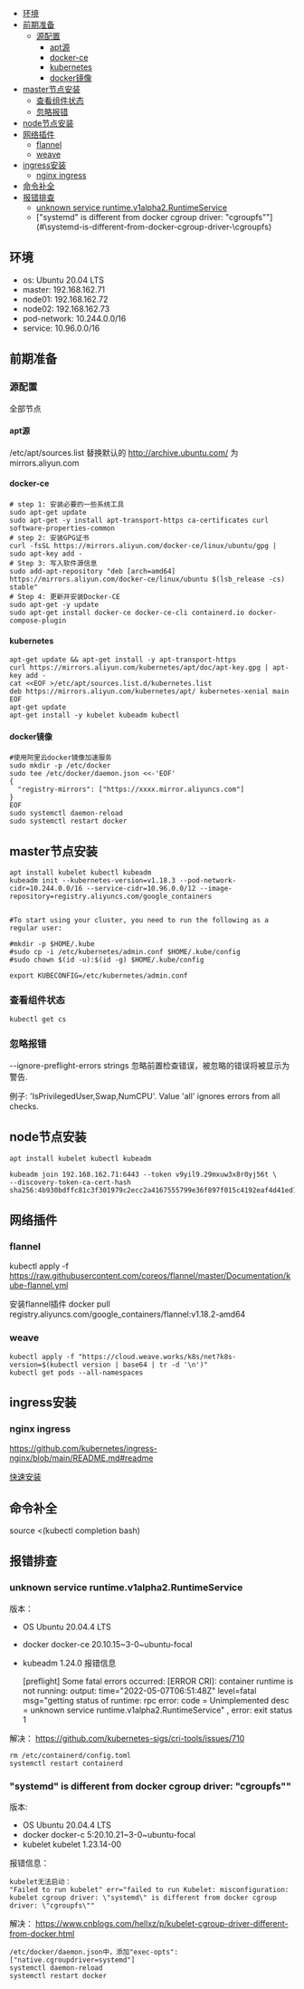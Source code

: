 <!-- TOC -->

- [环境](#环境)
- [前期准备](#前期准备)
    - [源配置](#源配置)
        - [apt源](#apt源)
        - [docker-ce](#docker-ce)
        - [kubernetes](#kubernetes)
        - [docker镜像](#docker镜像)
- [master节点安装](#master节点安装)
    - [查看组件状态](#查看组件状态)
    - [忽略报错](#忽略报错)
- [node节点安装](#node节点安装)
- [网络插件](#网络插件)
    - [flannel](#flannel)
    - [weave](#weave)
- [ingress安装](#ingress安装)
    - [nginx ingress](#nginx-ingress)
- [命令补全](#命令补全)
- [报错排查](#报错排查)
    - [unknown service runtime.v1alpha2.RuntimeService](#unknown-service-runtimev1alpha2runtimeservice)
    - [\"systemd\" is different from docker cgroup driver: \"cgroupfs\""](#\systemd\-is-different-from-docker-cgroup-driver-\cgroupfs\)

<!-- /TOC -->
## 环境
+ os: Ubuntu 20.04 LTS
+ master: 192.168.162.71
+ node01: 192.168.162.72
+ node02: 192.168.162.73
+ pod-network: 10.244.0.0/16
+ service: 10.96.0.0/16

## 前期准备
### 源配置
全部节点
#### apt源
   /etc/apt/sources.list 替换默认的 http://archive.ubuntu.com/ 为 mirrors.aliyun.com
#### docker-ce

    # step 1: 安装必要的一些系统工具
    sudo apt-get update
    sudo apt-get -y install apt-transport-https ca-certificates curl software-properties-common
    # step 2: 安装GPG证书
    curl -fsSL https://mirrors.aliyun.com/docker-ce/linux/ubuntu/gpg | sudo apt-key add -
    # Step 3: 写入软件源信息
    sudo add-apt-repository "deb [arch=amd64] https://mirrors.aliyun.com/docker-ce/linux/ubuntu $(lsb_release -cs) stable"
    # Step 4: 更新并安装Docker-CE
    sudo apt-get -y update
    sudo apt-get install docker-ce docker-ce-cli containerd.io docker-compose-plugin

#### kubernetes

    apt-get update && apt-get install -y apt-transport-https
    curl https://mirrors.aliyun.com/kubernetes/apt/doc/apt-key.gpg | apt-key add -
    cat <<EOF >/etc/apt/sources.list.d/kubernetes.list
    deb https://mirrors.aliyun.com/kubernetes/apt/ kubernetes-xenial main
    EOF
    apt-get update
    apt-get install -y kubelet kubeadm kubectl

#### docker镜像

    #使用阿里云docker镜像加速服务
    sudo mkdir -p /etc/docker
    sudo tee /etc/docker/daemon.json <<-'EOF'
    {
      "registry-mirrors": ["https://xxxx.mirror.aliyuncs.com"]
    }
    EOF
    sudo systemctl daemon-reload
    sudo systemctl restart docker

## master节点安装

    apt install kubelet kubectl kubeadm
    kubeadm init --kubernetes-version=v1.18.3 --pod-network-cidr=10.244.0.0/16 --service-cidr=10.96.0.0/12 --image-repository=registry.aliyuncs.com/google_containers


    #To start using your cluster, you need to run the following as a regular user:

    #mkdir -p $HOME/.kube
    #sudo cp -i /etc/kubernetes/admin.conf $HOME/.kube/config
    #sudo chown $(id -u):$(id -g) $HOME/.kube/config

    export KUBECONFIG=/etc/kubernetes/admin.conf


### 查看组件状态

    kubectl get cs

### 忽略报错
--ignore-preflight-errors strings   忽略前置检查错误，被忽略的错误将被显示为警告. 

例子: 'IsPrivilegedUser,Swap,NumCPU'. Value 'all' ignores errors from all checks.

## node节点安装

    apt install kubelet kubectl kubeadm

    kubeadm join 192.168.162.71:6443 --token v9yil9.29mxuw3x8r0yj56t \
    --discovery-token-ca-cert-hash sha256:4b930bdffc81c3f301979c2ecc2a4167555799e36f897f015c4192eaf4d41ed1

## 网络插件
### flannel
kubectl apply -f https://raw.githubusercontent.com/coreos/flannel/master/Documentation/kube-flannel.yml

安装flannel插件
docker pull registry.aliyuncs.com/google_containers/flannel:v1.18.2-amd64
### weave

    kubectl apply -f "https://cloud.weave.works/k8s/net?k8s-version=$(kubectl version | base64 | tr -d '\n')"
    kubectl get pods --all-namespaces

## ingress安装
### nginx ingress
https://github.com/kubernetes/ingress-nginx/blob/main/README.md#readme

[快速安装](https://kubernetes.github.io/ingress-nginx/deploy/)

## 命令补全
source <(kubectl completion bash)

## 报错排查
### unknown service runtime.v1alpha2.RuntimeService
版本：
+ OS Ubuntu 20.04.4 LTS 
+ docker docker-ce 20.10.15~3-0~ubuntu-focal
+ kubeadm 1.24.0
报错信息

    [preflight] Some fatal errors occurred:
	[ERROR CRI]: container runtime is not running: output: time="2022-05-07T06:51:48Z" level=fatal msg="getting status of runtime: rpc error: code = Unimplemented desc = unknown service runtime.v1alpha2.RuntimeService"
    , error: exit status 1

解决：
https://github.com/kubernetes-sigs/cri-tools/issues/710

    rm /etc/containerd/config.toml
    systemctl restart containerd

### \"systemd\" is different from docker cgroup driver: \"cgroupfs\""
版本:
+ OS Ubuntu 20.04.4 LTS
+ docker docker-c 5:20.10.21~3-0~ubuntu-focal
+ kubelet kubelet 1.23.14-00

报错信息：

    kubelet无法启动：
    "Failed to run kubelet" err="failed to run Kubelet: misconfiguration: kubelet cgroup driver: \"systemd\" is different from docker cgroup driver: \"cgroupfs\""

解决：
https://www.cnblogs.com/hellxz/p/kubelet-cgroup-driver-different-from-docker.html

    /etc/docker/daemon.json中，添加"exec-opts": ["native.cgroupdriver=systemd"]
    systemctl daemon-reload
    systemctl restart docker
